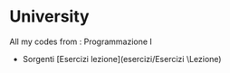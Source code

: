 # University
All my codes from : Programmazione I
+	Sorgenti [Esercizi lezione](esercizi/Esercizi \Lezione)

